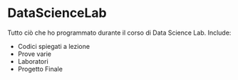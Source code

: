# DataScienceLab

Tutto ciò che ho programmato durante il corso di Data Science Lab.
Include:
* Codici spiegati a lezione
* Prove varie
* Laboratori
* Progetto Finale
